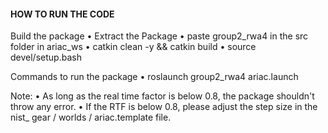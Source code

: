  
#### HOW TO RUN THE CODE ###

Build the package
    • Extract the Package
    • paste group2_rwa4 in the src folder in ariac_ws
    • catkin clean -y && catkin build
    • source devel/setup.bash

Commands to run the package
    • roslaunch group2_rwa4 ariac.launch

Note:
    • As long as the real time factor is below 0.8,  the package shouldn't throw any error.
    • If the RTF is below 0.8, please adjust the step size in the nist_ gear / worlds / ariac.template file.
